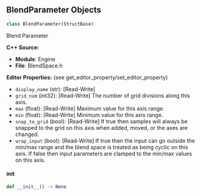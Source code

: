 ## BlendParameter Objects

```python
class BlendParameter(StructBase)
```

Blend Parameter

**C++ Source:**

- **Module**: Engine
- **File**: BlendSpace.h

**Editor Properties:** (see get_editor_property/set_editor_property)

- ``display_name`` (str):  [Read-Write]
- ``grid_num`` (int32):  [Read-Write] The number of grid divisions along this axis.
- ``max`` (float):  [Read-Write] Maximum value for this axis range.
- ``min`` (float):  [Read-Write] Minimum value for this axis range.
- ``snap_to_grid`` (bool):  [Read-Write] If true then samples will always be snapped to the grid on this axis when added, moved, or the axes are changed.
- ``wrap_input`` (bool):  [Read-Write] If true then the input can go outside the min/max range and the blend space is treated as being cyclic on this axis. If false then input parameters are clamped to the min/max values on this axis.

<a id="unreal.BlendParameter.__init__"></a>

#### __init__

```python
def __init__() -> None
```

<a id="unreal.ExternalDataLayerUID"></a>